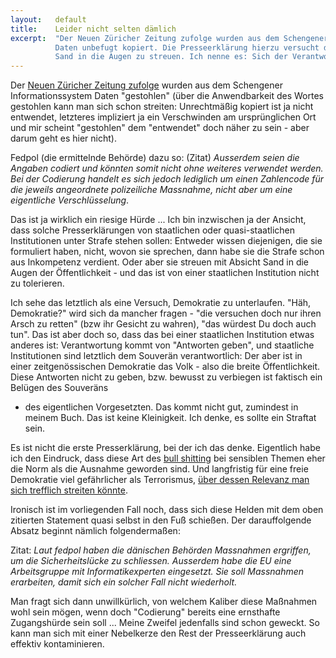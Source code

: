 ```yaml
---
layout:   default
title:    Leider nicht selten dämlich
excerpt:  "Der Neuen Züricher Zeitung zufolge wurden aus dem Schengener Informationssystem
          Daten unbefugt kopiert. Die Presseerklärung hierzu versucht der Öffentlichkeit
          Sand in die Augen zu streuen. Ich nenne es: Sich der Verantwortung entziehen."
---
```


Der [Neuen Züricher Zeitung zufolge][nzz-artikel] wurden aus dem Schengener
Informationssystem Daten "gestohlen" (über die Anwendbarkeit des Wortes gestohlen kann man
sich schon streiten: Unrechtmäßig kopiert ist ja nicht entwendet, letzteres impliziert ja
ein Verschwinden am ursprünglichen Ort und mir scheint "gestohlen" dem "entwendet" doch
näher zu sein - aber darum geht es hier nicht).

Fedpol (die ermittelnde Behörde) dazu so: (Zitat) *Ausserdem seien die Angaben codiert und
könnten somit nicht ohne weiteres verwendet werden. Bei der Codierung handelt es sich
jedoch lediglich um einen Zahlencode für die jeweils angeordnete polizeiliche Massnahme,
nicht aber um eine eigentliche Verschlüsselung*.

Das ist ja wirklich ein riesige Hürde ...  Ich bin inzwischen ja der Ansicht, dass solche
Presserklärungen von staatlichen oder quasi-staatlichen Institutionen unter Strafe stehen
sollen: Entweder wissen diejenigen, die sie formuliert haben, nicht, wovon sie sprechen,
dann habe sie die Strafe schon aus Inkompetenz verdient. Oder aber sie streuen mit Absicht
Sand in die Augen der Öffentlichkeit - und das ist von einer staatlichen Institution nicht
zu tolerieren.

Ich sehe das letztlich als eine Versuch, Demokratie zu unterlaufen. "Häh, Demokratie?"
wird sich da mancher fragen - "die versuchen doch nur ihren Arsch zu retten" (bzw ihr
Gesicht zu wahren), "das würdest Du doch auch tun". Das ist aber doch so, dass das bei
einer staatlichen Institution etwas anderes ist: Verantwortung kommt von "Antworten
geben", und staatliche Institutionen sind letztlich dem Souverän verantwortlich: Der aber
ist in einer zeitgenössischen Demokratie das Volk - also die breite Öffentlichkeit. Diese
Antworten nicht zu geben, bzw. bewusst zu verbiegen ist faktisch ein Belügen des Souveräns
- des eigentlichen Vorgesetzten. Das kommt nicht gut, zumindest in meinem Buch. Das ist
keine Kleinigkeit. Ich denke, es sollte ein Straftat sein.

Es ist nicht die erste Presserklärung, bei der ich das denke. Eigentlich habe ich den
Eindruck, dass diese Art des [bull shitting] bei sensiblen Themen eher die Norm als die
Ausnahme geworden sind. Und langfristig für eine freie Demokratie viel gefährlicher als
Terrorismus, [über dessen Relevanz man sich trefflich streiten könnte][euro-barometer].

Ironisch ist im vorliegenden Fall noch, dass sich diese Helden mit dem oben zitierten
Statement quasi selbst in den Fuß schießen. Der darauffolgende Absatz beginnt nämlich
folgendermaßen:

Zitat: *Laut fedpol haben die dänischen Behörden Massnahmen ergriffen, um die
Sicherheitslücke zu schliessen. Ausserdem habe die EU eine Arbeitsgruppe mit
Informatikexperten eingesetzt. Sie soll Massnahmen erarbeiten, damit sich ein solcher Fall
nicht wiederholt.*

Man fragt sich dann unwillkürlich, von welchem Kaliber diese Maßnahmen wohl sein mögen,
wenn doch "Codierung" bereits eine ernsthafte Zugangshürde sein soll ... Meine Zweifel
jedenfalls sind schon geweckt. So kann man sich mit einer Nebelkerze den Rest der
Presseerklärung auch effektiv kontaminieren.

  [nzz-artikel]:    http://www.nzz.ch/aktuell/schweiz/schengen-daten-in-daenemark-gestohlen-1.18210733
  [bull shitting]:  http://en.wikipedia.org/wiki/On_Bullshit
  [euro-barometer]: http://ec.europa.eu/public_opinion/archives/eb/eb80/eb80_first_de.pdf

<!-- Local Variables: -->
<!-- mode: markdown -->
<!-- End: -->
